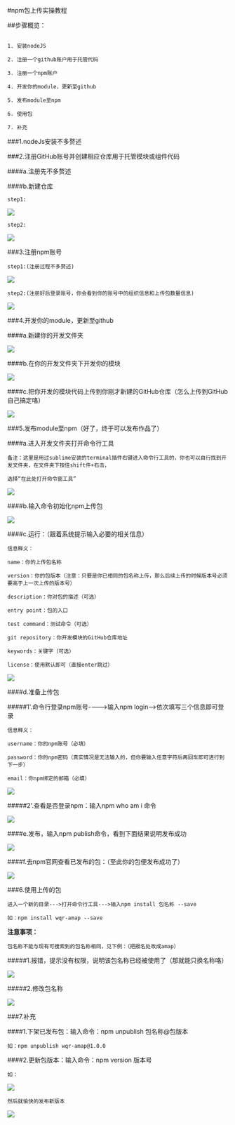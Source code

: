 #npm包上传实操教程

##步骤概览：
```

1. 安装nodeJS

2. 注册一个github账户用于托管代码

3. 注册一个npm账户

4. 开发你的module，更新至github

5. 发布module至npm

6. 使用包

7. 补充
```

###1.nodeJs安装不多赘述

###2.注册GitHub账号并创建相应仓库用于托管模块或组件代码

####a.注册先不多赘述

####b.新建仓库

```
step1:
```

![](imgs/newRepository.png)

```
step2:
```

![](imgs/newRepository1.png)

###3.注册npm账号

```
step1:(注册过程不多赘述)
```

![](imgs/singInNpm.png)

```
step2:(注册好后登录账号，你会看到你的账号中的组织信息和上传包数量信息)
```

![](imgs/checkPublish.png)


###4.开发你的module，更新至github

####a.新建你的开发文件夹

![](imgs/newFloder.png)

####b.在你的开发文件夹下开发你的模块

![](imgs/developement.png)

####c.把你开发的模块代码上传到你刚才新建的GitHub仓库（怎么上传到GitHub自己搞定咯）

![](imgs/uploadToGithub.png)

###5.发布module至npm（好了，终于可以发布作品了）

####a.进入开发文件夹打开命令行工具

```
备注：这里是用过sublime安装的terminal插件右键进入命令行工具的，你也可以自行找到开发文件夹，在文件夹下按住shift件+右击，

选择“在此处打开命令窗工具”
```

![](imgs/openCommandTool.png)

####b.输入命令初始化npm上传包

![](imgs/inputCommand.png)

####c.运行：（跟着系统提示输入必要的相关信息）

```
信息释义：

name：你的上传包名称

version：你的包版本（注意：只要是你已相同的包名称上传，那么后续上传的时候版本号必须要高于上一次上传的版本号）

description：你对包的描述（可选）

entry point：包的入口

test command：测试命令（可选）

git repository：你开发模块的GitHub仓库地址

keywords：关键字（可选）

license：使用默认即可（直接enter跳过）

```

![](imgs/complie.png)

####d.准备上传包

#####1'.命令行登录npm账号---->输入npm login-->依次填写三个信息即可登录

```
信息释义：

username：你的npm账号（必填）

password：你的npm密码（真实情况是无法输入的，但你要输入任意字符后再回车即可进行到下一步）

email：你npm绑定的邮箱（必填）
```

![](imgs/loginNpm.png)

#####2'.查看是否登录npm：输入npm who am i 命令

![](imgs/checkLogin.png)

####e.发布，输入npm publish命令，看到下面结果说明发布成功

![](imgs/publish.png)

####f.去npm官网查看已发布的包：（至此你的包便发布成功了）

![](imgs/checkPublish.png)

###6.使用上传的包

```
进入一个新的目录--->打开命令行工具--->输入npm install 包名称 --save

如：npm install wqr-amap --save
```

**注意事项：**
```
包名称不能与现有可搜索到的包名称相同，见下例：（把报名处改成amap）
```

#####1.报错，提示没有权限，说明该包名称已经被使用了（那就能只换名称咯）


![](imgs/error.png)

#####2.修改包名称

![](imgs/update.png)

###7.补充

####1.下架已发布包：输入命令：npm unpublish 包名称@包版本

```
如：npm unpublish wqr-amap@1.0.0
```

####2.更新包版本：输入命令：npm version 版本号

```
如：
```

![](imgs/updateVersion.png)

```
然后就愉快的发布新版本
```

![](imgs/publishNewVersion.png)






